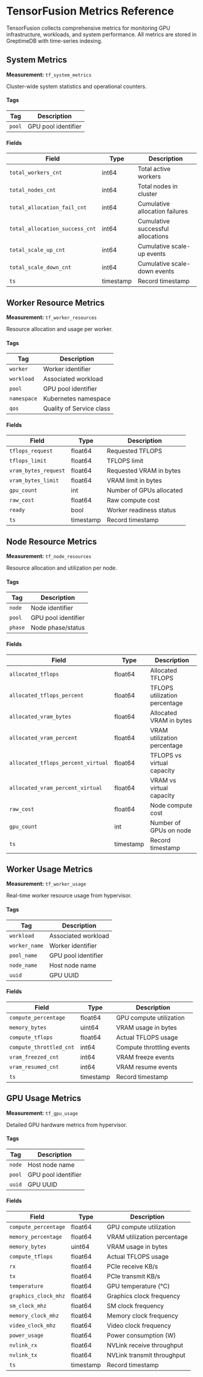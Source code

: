 # TensorFusion Metrics Reference

TensorFusion collects comprehensive metrics for monitoring GPU infrastructure, workloads, and system performance. All metrics are stored in GreptimeDB with time-series indexing.

## System Metrics

**Measurement:** `tf_system_metrics`

Cluster-wide system statistics and operational counters.

#### Tags

| Tag | Description |
|-------|-------------|
| `pool` | GPU pool identifier |

#### Fields

| Field | Type | Description |
|-------|------|-------------|
| `total_workers_cnt` | int64 | Total active workers |
| `total_nodes_cnt` | int64 | Total nodes in cluster |
| `total_allocation_fail_cnt` | int64 | Cumulative allocation failures |
| `total_allocation_success_cnt` | int64 | Cumulative successful allocations |
| `total_scale_up_cnt` | int64 | Cumulative scale-up events |
| `total_scale_down_cnt` | int64 | Cumulative scale-down events |
| `ts` | timestamp | Record timestamp |

## Worker Resource Metrics

**Measurement:** `tf_worker_resources`

Resource allocation and usage per worker.

#### Tags

| Tag | Description |
|-------|-------------|
| `worker` | Worker identifier |
| `workload` | Associated workload |
| `pool` | GPU pool identifier |
| `namespace` | Kubernetes namespace |
| `qos` | Quality of Service class |

#### Fields

| Field | Type | Description |
|-------|------|-------------|
| `tflops_request` | float64 | Requested TFLOPS |
| `tflops_limit` | float64 | TFLOPS limit |
| `vram_bytes_request` | float64 | Requested VRAM in bytes |
| `vram_bytes_limit` | float64 | VRAM limit in bytes |
| `gpu_count` | int | Number of GPUs allocated |
| `raw_cost` | float64 | Raw compute cost |
| `ready` | bool | Worker readiness status |
| `ts` | timestamp | Record timestamp |

## Node Resource Metrics

**Measurement:** `tf_node_resources`

Resource allocation and utilization per node.

#### Tags

| Tag | Description |
|-------|-------------|
| `node` | Node identifier |
| `pool` | GPU pool identifier |
| `phase` | Node phase/status |

#### Fields

| Field | Type | Description |
|-------|------|-------------|
| `allocated_tflops` | float64 | Allocated TFLOPS |
| `allocated_tflops_percent` | float64 | TFLOPS utilization percentage |
| `allocated_vram_bytes` | float64 | Allocated VRAM in bytes |
| `allocated_vram_percent` | float64 | VRAM utilization percentage |
| `allocated_tflops_percent_virtual` | float64 | TFLOPS vs virtual capacity |
| `allocated_vram_percent_virtual` | float64 | VRAM vs virtual capacity |
| `raw_cost` | float64 | Node compute cost |
| `gpu_count` | int | Number of GPUs on node |
| `ts` | timestamp | Record timestamp |

## Worker Usage Metrics

**Measurement:** `tf_worker_usage`

Real-time worker resource usage from hypervisor.

#### Tags

| Tag | Description |
|-------|-------------|
| `workload` | Associated workload |
| `worker_name` | Worker identifier |
| `pool_name` | GPU pool identifier |
| `node_name` | Host node name |
| `uuid` | GPU UUID |

#### Fields

| Field | Type | Description |
|-------|------|-------------|
| `compute_percentage` | float64 | GPU compute utilization |
| `memory_bytes` | uint64 | VRAM usage in bytes |
| `compute_tflops` | float64 | Actual TFLOPS usage |
| `compute_throttled_cnt` | int64 | Compute throttling events |
| `vram_freezed_cnt` | int64 | VRAM freeze events |
| `vram_resumed_cnt` | int64 | VRAM resume events |
| `ts` | timestamp | Record timestamp |

## GPU Usage Metrics

**Measurement:** `tf_gpu_usage`

Detailed GPU hardware metrics from hypervisor.

#### Tags

| Tag | Description |
|-------|-------------|
| `node` | Host node name |
| `pool` | GPU pool identifier |
| `uuid` | GPU UUID |

#### Fields

| Field | Type | Description |
|-------|------|-------------|
| `compute_percentage` | float64 | GPU compute utilization |
| `memory_percentage` | float64 | VRAM utilization percentage |
| `memory_bytes` | uint64 | VRAM usage in bytes |
| `compute_tflops` | float64 | Actual TFLOPS usage |
| `rx` | float64 | PCIe receive KB/s |
| `tx` | float64 | PCIe transmit KB/s |
| `temperature` | float64 | GPU temperature (°C) |
| `graphics_clock_mhz` | float64 | Graphics clock frequency |
| `sm_clock_mhz` | float64 | SM clock frequency |
| `memory_clock_mhz` | float64 | Memory clock frequency |
| `video_clock_mhz` | float64 | Video clock frequency |
| `power_usage` | float64 | Power consumption (W) |
| `nvlink_rx` | float64 | NVLink receive throughput |
| `nvlink_tx` | float64 | NVLink transmit throughput |
| `ts` | timestamp | Record timestamp |
